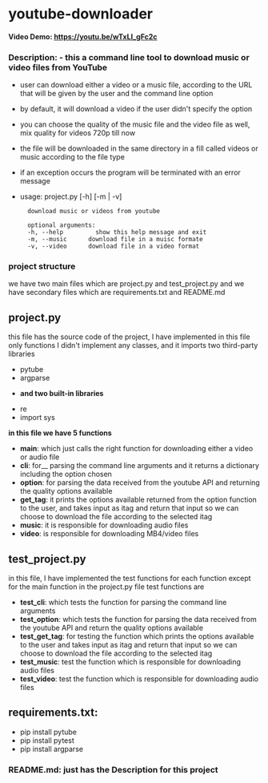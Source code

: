 # youtube-downloader
#### Video Demo: https://youtu.be/wTxLl_gFc2c 
### Description: - this a command line tool to download music or video files from YouTube 
- user can download either a video or a music file, 
  according to the URL that will be given by the user and the   command line option
- by default, it will download a video if the user didn't specify the option
- you can choose the quality of the music file and the video file as well, mix quality for videos 720p till now
- the file will be downloaded in the same directory in a fill called videos or music according to the file type
- if an exception occurs the program will be terminated with an error message 
- usage: project.py [-h] [-m | -v]

        download music or videos from youtube

        optional arguments:
        -h, --help         show this help message and exit
        -m, --music      download file in a muisc formate
        -v, --video      download file in a video format
        
### project structure         
  we have two main files which are project.py and test_project.py
  and we have secondary files which are requirements.txt and README.md
## project.py 
  this file has the source code of the project, I have implemented in this file only functions 
  I didn't implement any classes, and it imports two third-party libraries 
* pytube
* argparse
- __and two built-in libraries__ 
* re
* import sys

 __in this file we have 5 functions__ 
* __main__: which just calls the right function for downloading either a video or audio file 
* __cli__: for__ parsing the command line arguments and it returns a dictionary including the option chosen 
* __option__: for parsing the data received from the youtube API and returning the quality options available 
* __get_tag__: it prints the options available returned from the option function to the user, 
   and takes input as itag 
  and return that input so we can choose to download the file according to the selected itag
* __music__: it is responsible for downloading audio files 
* __video__: is responsible for downloading MB4/video files   
## test_project.py 
  in this file, I have implemented the test functions for each function 
  except for the main function in the project.py file
  test functions are 
* __test_cli__: which tests the function for parsing the command line arguments 
* __test_option__: which tests the function for parsing the data received from the youtube API 
  and return the quality options available 
* __test_get_tag__: for testing the function which prints the options available to the user and takes input as itag 
  and return that input so we can choose to download the file according to the selected itag
* __test_music__: test the function which is responsible for downloading audio files 
* __test_video__: test the function which is responsible for downloading audio files

## requirements.txt:
* pip install pytube
* pip install pytest
* pip install argparse

### README.md: just has the Description for this project